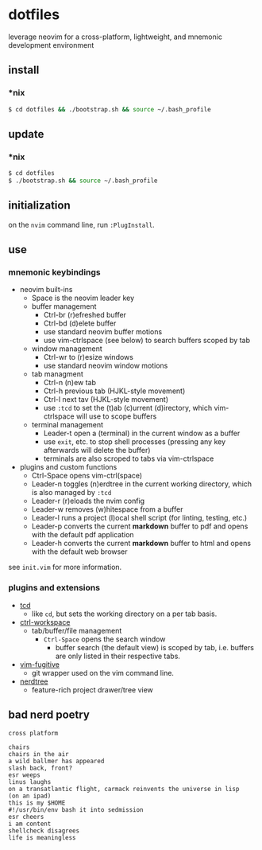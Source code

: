 dotfiles
========

leverage neovim for a cross-platform, lightweight, and mnemonic development environment

## install

### *nix

```bash
$ cd dotfiles && ./bootstrap.sh && source ~/.bash_profile
```

## update

### *nix

```bash
$ cd dotfiles
$ ./bootstrap.sh && source ~/.bash_profile
```

## initialization

on the `nvim` command line, run `:PlugInstall`.

## use

### mnemonic keybindings

* neovim built-ins
    * Space is the neovim leader key
    * buffer management
        * Ctrl-br (r)efreshed buffer
        * Ctrl-bd (d)elete buffer
        * use standard neovim buffer motions
        * use vim-ctrlspace (see below) to search buffers scoped by tab
    * window management
        * Ctrl-wr to (r)esize windows
        * use standard neovim window motions
    * tab managment
        * Ctrl-n (n)ew tab
        * Ctrl-h previous tab (HJKL-style movement)
        * Ctrl-l next tav (HJKL-style movement)
        * use `:tcd` to set the (t)ab (c)urrent (d)irectory, which vim-ctrlspace will use to scope buffers
    * terminal management
        * Leader-t open a (terminal) in the current window as a buffer
        * use `exit`, etc. to stop shell processes (pressing any key afterwards will delete the buffer)
        * terminals are also scroped to tabs via vim-ctrlspace
* plugins and custom functions
    * Ctrl-Space opens vim-ctrl(space)
    * Leader-n toggles (n)erdtree in the current working directory, which is also managed by `:tcd`
    * Leader-r (r)eloads the nvim config
    * Leader-w removes (w)hitespace from a buffer
    * Leader-l runs a project (l)ocal shell script (for linting, testing, etc.)
    * Leader-p converts the current **markdown** buffer to pdf and opens with the default pdf application
    * Leader-h converts the current **markdown** buffer to html and opens with the default web browser

see `init.vim` for more information.

### plugins and extensions

* [tcd](https://github.com/neovim/neovim/blob/master/runtime/doc/editing.txt#L1263)
    * like `cd`, but sets the working directory on a per tab basis.
* [ctrl-workspace](https://github.com/vim-ctrlspace/vim-ctrlspace/blob/master/doc/ctrlspace.txt)
    * tab/buffer/file management
        * `Ctrl-Space` opens the search window
            * buffer search (the default view) is scoped by tab, i.e. buffers are only listed in their respective tabs.
* [vim-fugitive](https://github.com/tpope/vim-fugitive/blob/master/doc/fugitive.txt)
    * git wrapper used on the vim command line.
* [nerdtree](https://github.com/preservim/nerdtree/blob/master/doc/NERDTree.txt)
    * feature-rich project drawer/tree view

## bad nerd poetry

```
cross platform

chairs
chairs in the air
a wild ballmer has appeared
slash back, front?
esr weeps
linus laughs
on a transatlantic flight, carmack reinvents the universe in lisp
(on an ipad)
this is my $HOME
#!/usr/bin/env bash it into sedmission
esr cheers
i am content
shellcheck disagrees
life is meaningless
```
